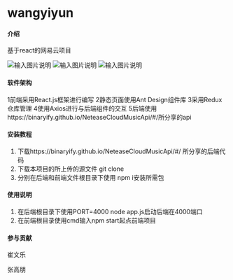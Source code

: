 # wangyiyun

#### 介绍
基于react的网易云项目

![输入图片说明](https://gitee.com/zhatianaidaguan/wangyiyun/raw/cwlwww/Reademe/%E4%B8%BB%E9%A1%B5%E5%9B%BE%E7%89%87.png)
![输入图片说明](https://gitee.com/zhatianaidaguan/wangyiyun/raw/cwlwww/Reademe/%E6%AD%8C%E5%8D%95%E5%88%86%E7%B1%BB.png)
![输入图片说明](https://gitee.com/zhatianaidaguan/wangyiyun/raw/cwlwww/Reademe/%E6%AD%8C%E5%8D%95%E8%AF%A6%E6%83%85.png)

#### 软件架构
1前端采用React.js框架进行编写
2静态页面使用Ant Design组件库
3采用Redux仓库管理
4使用Axios进行与后端组件的交互
5后端使用https://binaryify.github.io/NeteaseCloudMusicApi/#/所分享的api


#### 安装教程

1.  下载https://binaryify.github.io/NeteaseCloudMusicApi/#/ 所分享的后端代码
2.  下载本项目的所上传的源文件 git clone
3.  分别在后端和前端文件根目录下使用 npm i安装所需包


#### 使用说明

1.  在后端根目录下使用PORT=4000 node app.js启动后端在4000端口
2.  在前端根目录使用cmd输入npm start起点前端项目

#### 参与贡献

崔文乐

张高朋
